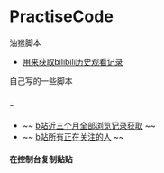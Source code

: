 # PractiseCode
油猴脚本
* [用来获取bilibili历史观看记录](https://greasyfork.org/zh-CN/scripts/460357-b%E7%AB%99%E8%A7%82%E7%9C%8B%E5%86%85%E5%AE%B9%E7%BB%9F%E8%AE%A1-%E6%88%91%E7%9A%84%E6%97%B6%E9%97%B4%E4%B8%8D%E8%A7%81%E4%BA%86)

自己写的一些脚本
### -
* ~~ [b站近三个月全部浏览记录获取](https://github.com/strangeZombies/PractiseCode/blob/main/js/fetchAllBilibiliHistory.js) ~~
* ~~ [b站所有正在关注的人](https://github.com/strangeZombies/PractiseCode/blob/main/js/fetchAllBilibiliFollowings.js) ~~
#### 在控制台复制黏贴
